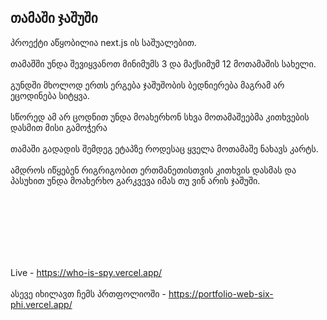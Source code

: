 

## თამაში ჯაშუში

პროექტი აწყობილია next.js ის საშუალებით.
<br>
<br>
თამაშში უნდა შევიყვანოთ მინიმუმს 3 და მაქსიმუმ 12 მოთამაშის სახელი.
<br>
<br>
გუნდში მხოლოდ ერთს ერგება ჯაშუშობის ბედნიერება მაგრამ არ ეცოდინება სიტყვა.
<br>
<br>
სწორედ ამ არ ცოდნით უნდა მოახერხონ სხვა მოთამაშეებმა კითხვების დასმით მისი გამოჭერა
<br>
<br>
 თამაში გადადის შემდეგ ეტაპზე როდესაც ყველა მოთამაშე ნახავს კარტს.
<br>
<br>
ამდროს იწყებენ რიგრიგობით ერთმანეთისთვის კითხვის დასმას და პასუხით უნდა მოახერხო გარკვევა იმას თუ ვინ არის ჯაშუში.

<br>
<br>
<br>
<br>
<br>
<br>


Live - https://who-is-spy.vercel.app/ 
<br>
<br>
ასევე იხილავთ ჩემს პრთფოლიოში -
https://portfolio-web-six-phi.vercel.app/


